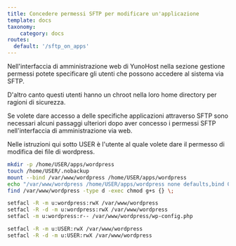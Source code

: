 ```yaml
---
title: Concedere permessi SFTP per modificare un'applicazione
template: docs
taxonomy:
    category: docs
routes:
  default: '/sftp_on_apps'
---
```


Nell'interfaccia di amministrazione web di YunoHost nella sezione gestione permessi potete specificare gli utenti che possono accedere al sistema via SFTP.

D'altro canto questi utenti hanno un chroot nella loro home directory per ragioni di sicurezza.

Se volete dare accesso a delle specifiche applicazioni attraverso SFTP sono necessari alcuni passaggi ulteriori dopo aver concesso i permessi SFTP nell'interfaccia di amministrazione via web.

Nelle istruzioni qui sotto USER è l'utente al quale volete dare il permesso di modifica dei file di wordpress.

```bash
mkdir -p /home/USER/apps/wordpress
touch /home/USER/.nobackup
mount --bind /var/www/wordpress /home/USER/apps/wordpress
echo "/var/www/wordpress /home/USER/apps/wordpress none defaults,bind 0 0" >> /etc/fstab
find /var/www/wordpress -type d -exec chmod g+s {} \;

setfacl -R -m u:wordpress:rwX /var/www/wordpress
setfacl -R -d -m u:wordpress:rwX /var/www/wordpress
setfacl -m u:wordpress:r-- /var/www/wordpress/wp-config.php

setfacl -R -m u:USER:rwX /var/www/wordpress
setfacl -R -d -m u:USER:rwX /var/www/wordpress
```



